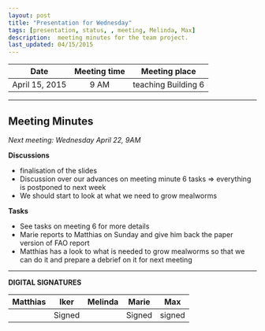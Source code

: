 ```yaml
---
layout: post
title: "Presentation for Wednesday"
tags: [presentation, status, , meeting, Melinda, Max]
description:  meeting minutes for the team project.
last_updated: 04/15/2015
---
```


|**Date** |**Meeting time**|**Meeting place**
| ------------- |:----------------:|:-------:
|April 15, 2015| 9 AM | teaching Building 6


----------


Meeting Minutes
------
*Next meeting:  Wednesday April 22, 9AM*

**Discussions**
* finalisation of the slides
* Discussion over our advances on meeting minute 6 tasks => everything is postponed to next week
* We should start to look at what we need to grow mealworms

**Tasks**
* See tasks on meeting 6 for more details
* Marie reports to Matthias on Sunday and give him back the paper version of FAO report
* Matthias has a look to what is needed to grow mealworms so that we can do it and prepare a debrief on it for next meeting

----------

**DIGITAL SIGNATURES**

|**Matthias** |**Iker**|**Melinda**|**Marie**|**Max**|
|----------------|----------------|----------------|----------------|----------------|
| | Signed| | Signed |signed |
